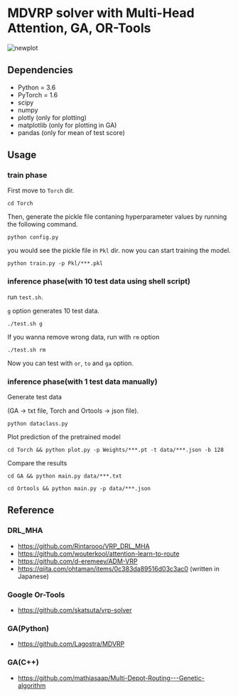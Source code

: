 # MDVRP solver with Multi-Head Attention, GA, OR-Tools

![newplot](https://user-images.githubusercontent.com/51239551/104798863-88ed3c00-580d-11eb-852c-09c88f2f9afc.png)


## Dependencies

* Python = 3.6
* PyTorch = 1.6
* scipy
* numpy
* plotly (only for plotting)
* matplotlib (only for plotting in GA)
* pandas (only for mean of test score)

## Usage

### train phase

First move to `Torch` dir. 

```
cd Torch
```

Then, generate the pickle file contaning hyperparameter values by running the following command.

```
python config.py
```

you would see the pickle file in `Pkl` dir. now you can start training the model.

```
python train.py -p Pkl/***.pkl
```
  

  
### inference phase(with 10 test data using shell script)

run `test.sh`.

`g` option generates 10 test data.
```
./test.sh g
```
If you wanna remove wrong data, run with `rm` option
```
./test.sh rm
```


Now you can test with `or`, `to` and `ga` option.
  
  

### inference phase(with 1 test data manually)
Generate test data
  
(GA -> txt file, Torch and Ortools -> json file).

```
python dataclass.py
```

Plot prediction of the pretrained model
```
cd Torch && python plot.py -p Weights/***.pt -t data/***.json -b 128
```
Compare the results 
```
cd GA && python main.py data/***.txt
```
```
cd Ortools && python main.py -p data/***.json
```

## Reference
### DRL_MHA
* https://github.com/Rintarooo/VRP_DRL_MHA
* https://github.com/wouterkool/attention-learn-to-route
* https://github.com/d-eremeev/ADM-VRP
* https://qiita.com/ohtaman/items/0c383da89516d03c3ac0 (written in Japanese)

### Google Or-Tools
* https://github.com/skatsuta/vrp-solver

### GA(Python)
* https://github.com/Lagostra/MDVRP

### GA(C++)
* https://github.com/mathiasaap/Multi-Depot-Routing---Genetic-algorithm
